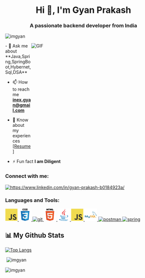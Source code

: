 <h1 align="center">Hi 👋, I'm Gyan Prakash</h1>
<h3 align="center">A passionate backend developer from India</h3>

<p align="left"> <img src="https://komarev.com/ghpvc/?username=imgyan&label=Profile%20views&color=0e75b6&style=flat" alt="imgyan" /> </p>


<img align="right" alt="GIF" src="https://github.com/abhisheknaiidu/abhisheknaiidu/blob/master/code.gif?raw=true" width="420" height="350" />
- 💬 Ask me about **Java,Spring,SpringBoot,Hybernet,Sql,DSA**

- 📫 How to reach me **inex.gyan@gmail.com**

- 📄 Know about my experiences [[Resume](https://drive.google.com/file/d/1AUWAe-sYdsdZf3o1PXiFAWQ8dmk6JsBr/view?usp=share_link)]

- ⚡ Fun fact **I am Diligent**

<h3 align="left">Connect with me:</h3>
<p align="left">
<a href="https://www.linkedin.com/in/gyan-prakash-b0184923a/" target="blank"><img align="center" src="https://raw.githubusercontent.com/rahuldkjain/github-profile-readme-generator/master/src/images/icons/Social/linked-in-alt.svg" alt="https://www.linkedin.com/in/gyan-prakash-b0184923a/" height="30" width="40" /></a>
<!-- <a href="https://www.instagram.com/imgyan/" target="blank"><img align="center" src="https://raw.githubusercontent.com/rahuldkjain/github-profile-readme-generator/master/src/images/icons/Social/instagram.svg" alt="https://twitter.com/imgyan_" height="30" width="40" /></a> -->

<!-- <a href="https://medium.com/https://medium.com/@imgyan" target="blank"><img align="center" src="https://raw.githubusercontent.com/rahuldkjain/github-profile-readme-generator/master/src/images/icons/Social/medium.svg" alt="https://medium.com/@imgyan" height="30" width="40" /></a>
</p> -->

<h3 align="left">Languages and Tools:</h3>
<p align="left"> <a href="https://www.w3schools.com/js/default.asp" target="_blank" rel="noreferrer"> <img src="https://raw.githubusercontent.com/devicons/devicon/master/icons/javascript/javascript-original.svg" alt="cplusplus" width="40" height="40"/> </a> <a href="https://www.w3schools.com/css/" target="_blank" rel="noreferrer"> <img src="https://raw.githubusercontent.com/devicons/devicon/master/icons/css3/css3-original-wordmark.svg" alt="css3" width="40" height="40"/> </a> <a href="https://git-scm.com/" target="_blank" rel="noreferrer"> <img src="https://www.vectorlogo.zone/logos/git-scm/git-scm-icon.svg" alt="git" width="40" height="40"/> </a> <a href="https://www.w3.org/html/" target="_blank" rel="noreferrer"> <img src="https://raw.githubusercontent.com/devicons/devicon/master/icons/html5/html5-original-wordmark.svg" alt="html5" width="40" height="40"/> </a> <a href="https://www.java.com" target="_blank" rel="noreferrer"> <img src="https://raw.githubusercontent.com/devicons/devicon/master/icons/java/java-original.svg" alt="java" width="40" height="40"/> </a> <a href="https://developer.mozilla.org/en-US/docs/Web/JavaScript" target="_blank" rel="noreferrer"> <img src="https://raw.githubusercontent.com/devicons/devicon/master/icons/javascript/javascript-original.svg" alt="javascript" width="40" height="40"/> </a> <a href="https://www.mysql.com/" target="_blank" rel="noreferrer"> <img src="https://raw.githubusercontent.com/devicons/devicon/master/icons/mysql/mysql-original-wordmark.svg" alt="mysql" width="40" height="40"/> </a> <a href="https://postman.com" target="_blank" rel="noreferrer"> <img src="https://www.vectorlogo.zone/logos/getpostman/getpostman-icon.svg" alt="postman" width="40" height="40"/> </a> <a href="https://spring.io/" target="_blank" rel="noreferrer"> <img src="https://www.vectorlogo.zone/logos/springio/springio-icon.svg" alt="spring" width="40" height="40"/> </a> </p>
<!-- <div align="center">
	<img src="https://cdn.jsdelivr.net/gh/holic-x/holic-x/assets/github-contribution-grid-snake.svg" />
</div> -->

<h2 align="left">📊 My Github Stats</h2>


[![Top Langs](https://github-readme-stats.vercel.app/api/top-langs/?username=imgyan&layout=compact)](https://github.com/anuraghazra/github-readme-stats)

<!-- <p><img align="center" src="https://github-readme-stats.vercel.app/api/top-langs?username=imgyan&show_icons=true&locale=en&layout=compact" alt="imgyan" /></p>
 -->
<p>&nbsp;<img align="center" src="https://github-readme-stats.vercel.app/api?username=imgyan&show_icons=true&locale=en" alt="imgyan" /></p>

<p><img align="center" src="https://github-readme-streak-stats.herokuapp.com/?user=imgyan&" alt="imgyan" /></p>
